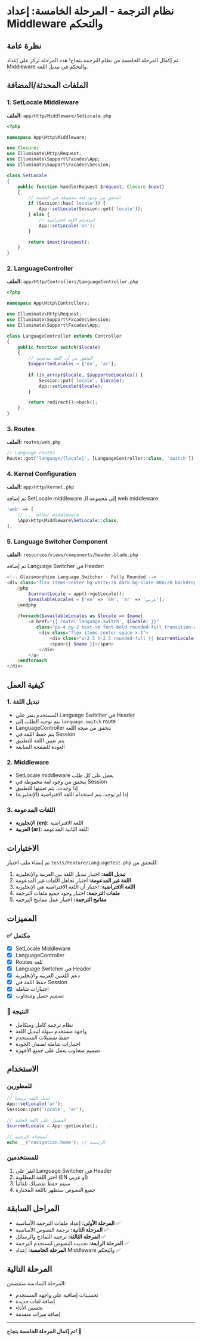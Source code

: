 # نظام الترجمة - المرحلة الخامسة: إعداد Middleware والتحكم

## نظرة عامة

تم إكمال المرحلة الخامسة من نظام الترجمة بنجاح! هذه المرحلة تركز على إعداد Middleware والتحكم في تبديل اللغة.

## الملفات المحدثة/المضافة

### 1. SetLocale Middleware
**الملف:** `app/Http/Middleware/SetLocale.php`

```php
<?php

namespace App\Http\Middleware;

use Closure;
use Illuminate\Http\Request;
use Illuminate\Support\Facades\App;
use Illuminate\Support\Facades\Session;

class SetLocale
{
    public function handle(Request $request, Closure $next)
    {
        // التحقق من وجود لغة محفوظة في الجلسة
        if (Session::has('locale')) {
            App::setLocale(Session::get('locale'));
        } else {
            // استخدام اللغة الافتراضية
            App::setLocale('en');
        }

        return $next($request);
    }
}
```

### 2. LanguageController
**الملف:** `app/Http/Controllers/LanguageController.php`

```php
<?php

namespace App\Http\Controllers;

use Illuminate\Http\Request;
use Illuminate\Support\Facades\Session;
use Illuminate\Support\Facades\App;

class LanguageController extends Controller
{
    public function switch($locale)
    {
        // التحقق من أن اللغة مدعومة
        $supportedLocales = ['en', 'ar'];
        
        if (in_array($locale, $supportedLocales)) {
            Session::put('locale', $locale);
            App::setLocale($locale);
        }

        return redirect()->back();
    }
}
```

### 3. Routes
**الملف:** `routes/web.php`

```php
// Language routes
Route::get('language/{locale}', [LanguageController::class, 'switch'])->name('language.switch');
```

### 4. Kernel Configuration
**الملف:** `app/Http/Kernel.php`

تم إضافة SetLocale middleware إلى مجموعة الـ web middleware:

```php
'web' => [
    // ... other middleware
    \App\Http\Middleware\SetLocale::class,
],
```

### 5. Language Switcher Component
**الملف:** `resources/views/components/header.blade.php`

تم إضافة Language Switcher في Header:

```php
<!-- Glassmorphism Language Switcher - Fully Rounded -->
<div class="flex items-center bg-white/20 dark:bg-slate-800/20 backdrop-blur-xl rounded-full p-1 shadow-lg shadow-black/10 dark:shadow-black/20 border border-white/30 dark:border-slate-600/30">
    @php
        $currentLocale = app()->getLocale();
        $availableLocales = ['en' => 'EN', 'ar' => 'عربي'];
    @endphp
    
    @foreach($availableLocales as $locale => $name)
        <a href="{{ route('language.switch', $locale) }}" 
           class="px-4 py-2 text-sm font-bold rounded-full transition-all duration-300 {{ $currentLocale === $locale ? 'bg-white/80 dark:bg-slate-700/80 text-slate-800 dark:text-slate-200 shadow-md' : 'text-slate-600 dark:text-slate-400 hover:text-slate-800 dark:hover:text-slate-200 hover:bg-white/40 dark:hover:bg-slate-700/40' }}">
            <div class="flex items-center space-x-1">
                <div class="w-2.5 h-2.5 rounded-full {{ $currentLocale === $locale ? 'bg-blue-500 dark:bg-blue-400' : 'bg-slate-400 dark:bg-slate-500' }}"></div>
                <span>{{ $name }}</span>
            </div>
        </a>
    @endforeach
</div>
```

## كيفية العمل

### 1. تبديل اللغة
- المستخدم ينقر على Language Switcher في Header
- يتم توجيه الطلب إلى `language.switch` route
- LanguageController يتحقق من صحة اللغة
- يتم حفظ اللغة في Session
- يتم تعيين اللغة للتطبيق
- العودة للصفحة السابقة

### 2. Middleware
- SetLocale middleware يعمل على كل طلب
- يتحقق من وجود لغة محفوظة في Session
- إذا وجدت، يتم تعيينها للتطبيق
- إذا لم توجد، يتم استخدام اللغة الافتراضية (الإنجليزية)

### 3. اللغات المدعومة
- **الإنجليزية (en):** اللغة الافتراضية
- **العربية (ar):** اللغة الثانية المدعومة

## الاختبارات

تم إنشاء ملف اختبار `tests/Feature/LanguageTest.php` للتحقق من:

1. **تبديل اللغة:** اختبار تبديل اللغة بين العربية والإنجليزية
2. **اللغة غير المدعومة:** اختبار تجاهل اللغات غير المدعومة
3. **اللغة الافتراضية:** اختبار أن اللغة الافتراضية هي الإنجليزية
4. **ملفات الترجمة:** اختبار وجود جميع ملفات الترجمة
5. **مفاتيح الترجمة:** اختبار عمل مفاتيح الترجمة

## المميزات

### ✅ مكتمل
- [x] SetLocale Middleware
- [x] LanguageController
- [x] Routes للغة
- [x] Language Switcher في Header
- [x] دعم اللغتين العربية والإنجليزية
- [x] حفظ اللغة في Session
- [x] اختبارات شاملة
- [x] تصميم جميل ومتجاوب

### 🎯 النتيجة
- نظام ترجمة كامل ومتكامل
- واجهة مستخدم سهلة لتبديل اللغة
- حفظ تفضيلات المستخدم
- اختبارات شاملة لضمان الجودة
- تصميم متجاوب يعمل على جميع الأجهزة

## الاستخدام

### للمطورين
```php
// تبديل اللغة برمجياً
App::setLocale('ar');
Session::put('locale', 'ar');

// الحصول على اللغة الحالية
$currentLocale = App::getLocale();

// استخدام الترجمة
echo __('navigation.home'); // الرئيسية
```

### للمستخدمين
1. انقر على Language Switcher في Header
2. اختر اللغة المطلوبة (EN أو عربي)
3. سيتم حفظ تفضيلك تلقائياً
4. جميع النصوص ستظهر باللغة المختارة

## المراحل السابقة

- **المرحلة الأولى:** إعداد ملفات الترجمة الأساسية ✅
- **المرحلة الثانية:** ترجمة النصوص الأساسية ✅
- **المرحلة الثالثة:** ترجمة النماذج والرسائل ✅
- **المرحلة الرابعة:** تحديث النصوص لتستخدم الترجمة ✅
- **المرحلة الخامسة:** إعداد Middleware والتحكم ✅

## المرحلة التالية

المرحلة السادسة ستتضمن:
- تحسينات إضافية على واجهة المستخدم
- إضافة لغات جديدة
- تحسين الأداء
- إضافة ميزات متقدمة

---

**تم إكمال المرحلة الخامسة بنجاح! 🎉** 